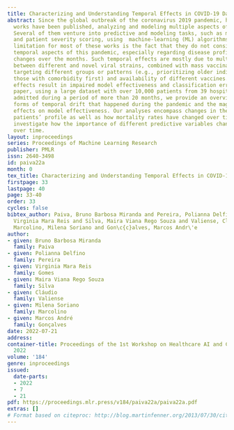 ```yaml
---
title: Characterizing and Understanding Temporal Effects in COVID-19 Data
abstract: Since the global outbreak of the coronavirus 2019 pandemic, hundreds of
  works have been published, analyzing and modeling multiple aspects of the disease.
  Several of them venture into predictive and modeling tasks, such as mortality prediction
  and patient severity scoring, using  machine-learning (ML) algorithms. An important
  limitation for most of these works is the fact that they do not consider the multiple
  temporal aspects of this pandemic, especially regarding disease profile and distributional
  changes over the months. Such temporal effects are mostly due to multiple interactions
  between different and novel viral strains, combined with mass vaccination campaigns
  targeting different groups or patterns (e.g., prioritizing older individuals and
  those with comorbidity first) and availability of different vaccines. These temporal
  effects result in impaired model effectiveness and classification errors. In this
  paper, using a large dataset with over 10,000 patients from 39 hospitals in Brazil
  admitted during a period of more than 20 months, we provide an overview of the multiple
  forms of temporal drift that happened during the pandemic and the magnitude of their
  effects on model effectiveness. Our analyses encompass changes in the severely ill
  patients’ profile as well as how mortality rates have changed over time. We also
  investigate how the importance of different predictive variables change and shift
  over time.
layout: inproceedings
series: Proceedings of Machine Learning Research
publisher: PMLR
issn: 2640-3498
id: paiva22a
month: 0
tex_title: Characterizing and Understanding Temporal Effects in COVID-19 Data
firstpage: 33
lastpage: 40
page: 33-40
order: 33
cycles: false
bibtex_author: Paiva, Bruno Barbosa Miranda and Pereira, Polianna Delfino and Gomes,
  Virginia Mara Reis and Silva, Maira Viana Rego Souza and Valiense, Cl\'audio and
  Marcolino, Milena Soriano and Gon\c{c}alves, Marcos Andr\'e
author:
- given: Bruno Barbosa Miranda
  family: Paiva
- given: Polianna Delfino
  family: Pereira
- given: Virginia Mara Reis
  family: Gomes
- given: Maira Viana Rego Souza
  family: Silva
- given: Cláudio
  family: Valiense
- given: Milena Soriano
  family: Marcolino
- given: Marcos André
  family: Gonçalves
date: 2022-07-21
address:
container-title: Proceedings of the 1st Workshop on Healthcare AI and COVID-19, ICML
  2022
volume: '184'
genre: inproceedings
issued:
  date-parts:
  - 2022
  - 7
  - 21
pdf: https://proceedings.mlr.press/v184/paiva22a/paiva22a.pdf
extras: []
# Format based on citeproc: http://blog.martinfenner.org/2013/07/30/citeproc-yaml-for-bibliographies/
---
```

